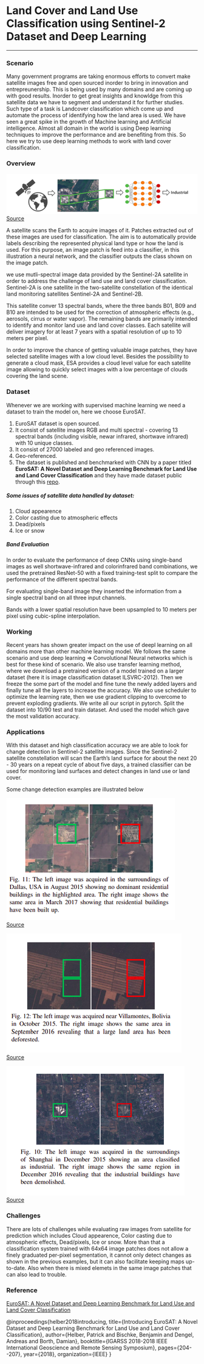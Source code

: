 # Land Cover and Land Use Classification using Sentinel-2 Dataset and Deep Learning
----------------------------------------------------------------------
### Scenario
Many government programs are taking enormous efforts to convert make satellite images free and open sourced inorder to bring in innovation and entrepreunership. This is being used by many domains and are coming up with good results. Inorder to get great insights and knowldge from this satellite data we have to segment and understand it for further studies. Such type of a task is Landcover classification which come up and automate the process of identifying how the land area is used. We have seen a great spike in the growth of Machine learning and Artificial intelligence. Almost all domain in the world is using Deep learning techniques to improve the performance and are benefiting from this. So here we try to use deep learning methods to work with land cover classification.


### Overview

![Overview Image](data/reference_images/overview.png)<br>
[Source](https://arxiv.org/pdf/1709.00029.pdf)

A satellite scans the Earth to acquire images of it. Patches extracted out of these images are used for classification.
The aim is to automatically provide labels describing the represented physical land type or how the land is used. For this
purpose, an image patch is feed into a classifier, in this illustration a neural network, and the classifier outputs the class shown
on the image patch.

we use mutli-spectral image data provided by the Sentinel-2A satellite in order to address the challenge
of land use and land cover classification. Sentinel-2A is one satellite in the two-satellite constellation of the identical land monitoring satellites Sentinel-2A and Sentinel-2B. 

This satellite conver 13 spectral bands, where the  three bands B01, B09 and B10 are intended to be used for the correction of atmospheric effects (e.g., aerosols, cirrus or water vapor). The remaining bands are
primarily intended to identify and monitor land use and land cover classes. Each satellite will deliver imagery for at least 7 years with a spatial resolution of up to 10 meters per pixel.

In order to improve the chance of getting valuable image patches, they have selected satellite images with a low cloud level. Besides the possibility to generate a cloud mask, ESA provides a cloud level value for each satellite image allowing to quickly select images with a low percentage of clouds covering the land scene.

### Dataset
Whenever we are working with supervised machine learning we need a dataset to train the model on, here we choose EuroSAT. 
1) EuroSAT dataset is open sourced. 
2) It consist of satellite images RGB and multi spectral - covering 13 spectral bands (including visible, newar infrared, shortwave infrared) with 10 unique classes. 
3) It consist of 27000 labeled and geo referenced images.
4) Geo-referenced.
5) The dataset is published and benchmarked with CNN by a paper titled **EuroSAT: A Novel Dataset and Deep Learning Benchmark for Land Use and Land Cover
Classification**  and they have made dataset public through this [repo]( https://github.com/phelber/eurosat).

##### Some issues of satellite data handled by dataset:
1) Cloud appearence
2) Color casting due to atmospheric effects
3) Dead/pixels 
4) Ice or snow



##### Band Evaluation
In order to evaluate the performance of deep CNNs using single-band images as well shortwave-infrared and colorinfrared band combinations, we used the pretrained ResNet-50 with a fixed training-test split to compare the performance of the different spectral bands.

For evaluating single-band image they inserted the information from a single spectral band on all three input channels.

Bands with a lower spatial resolution have been upsampled to 10 meters per pixel using cubic-spline interpolation.


### Working

Recent years has shown greater impact on the use of deepl learning on all domains more than other machine learning model. We follows the same scenario and use deep learning => Convolutional Neural networks which is best for these kind of scenario. 
We also use transfer learning method, where we download a pretrained version of a model trained on a larger dataset (here it is image classification dataset ILSVRC-2012). Then we freeze the some part of the model and fine tune the newly added layers and finally tune all the layers to increase the accuracy.
We also use scheduler to optimize the learning rate, then we use gradient clipping to overcome to prevent exploding gradients.
We write all our script in pytorch. Split the dataset into 10/90 test and train dataset. And used the model which gave the most validation accuracy.


### Applications
With this dataset and high classification accuracy we are able to look for change detection in Sentinel-2 satellite images. Since the Sentinel-2 satellite constellation will scan the
Earth’s land surface for about the next 20 - 30 years on a
repeat cycle of about five days, a trained classifier can be used
for monitoring land surfaces and detect changes in land use
or land cover. 

Some change detection examples are illustrated below

![Change Detection-1](data/reference_images/change_1.png) <br>
[Source](https://arxiv.org/pdf/1709.00029.pdf)


![Change Detection-2](data/reference_images/change_2.png)<br>
[Source](https://arxiv.org/pdf/1709.00029.pdf)

![Change Detection-3](data/reference_images/change_3.png)<br>
[Source](https://arxiv.org/pdf/1709.00029.pdf)


### Challenges

There are lots of challenges while evaluating raw images from satellite for prediction which includes Cloud appearence, Color casting due to atmospheric effects, Dead/pixels, Ice or snow. More than that a classification system trained with 64x64 image patches does not allow a finely graduated per-pixel  segmentation, it cannot only detect changes as shown in the previous examples, but it can also facilitate keeping maps up-to-date. Also when there is mixed elemets in the same image patches that can also lead to trouble. 




### Reference

[EuroSAT: A Novel Dataset and Deep Learning
Benchmark for Land Use and Land Cover
Classification](https://arxiv.org/abs/1709.00029)



@inproceedings{helber2018introducing,
  title={Introducing EuroSAT: A Novel Dataset and Deep Learning Benchmark for Land Use and Land Cover Classification},
  author={Helber, Patrick and Bischke, Benjamin and Dengel, Andreas and Borth, Damian},
  booktitle={IGARSS 2018-2018 IEEE International Geoscience and Remote Sensing Symposium},
  pages={204--207},
  year={2018},
  organization={IEEE}
}